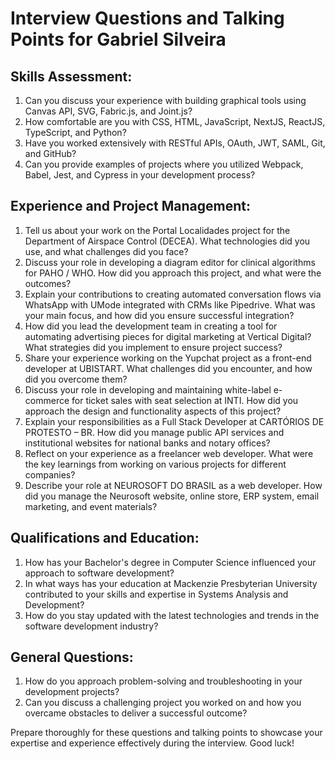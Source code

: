 # Interview Questions and Talking Points for Gabriel Silveira

## Skills Assessment:
1. Can you discuss your experience with building graphical tools using Canvas API, SVG, Fabric.js, and Joint.js?
2. How comfortable are you with CSS, HTML, JavaScript, NextJS, ReactJS, TypeScript, and Python?
3. Have you worked extensively with RESTful APIs, OAuth, JWT, SAML, Git, and GitHub?
4. Can you provide examples of projects where you utilized Webpack, Babel, Jest, and Cypress in your development process?

## Experience and Project Management:
1. Tell us about your work on the Portal Localidades project for the Department of Airspace Control (DECEA). What technologies did you use, and what challenges did you face?
2. Discuss your role in developing a diagram editor for clinical algorithms for PAHO / WHO. How did you approach this project, and what were the outcomes?
3. Explain your contributions to creating automated conversation flows via WhatsApp with UMode integrated with CRMs like Pipedrive. What was your main focus, and how did you ensure successful integration?
4. How did you lead the development team in creating a tool for automating advertising pieces for digital marketing at Vertical Digital? What strategies did you implement to ensure project success?
5. Share your experience working on the Yupchat project as a front-end developer at UBISTART. What challenges did you encounter, and how did you overcome them?
6. Discuss your role in developing and maintaining white-label e-commerce for ticket sales with seat selection at INTI. How did you approach the design and functionality aspects of this project?
7. Explain your responsibilities as a Full Stack Developer at CARTÓRIOS DE PROTESTO – BR. How did you manage public API services and institutional websites for national banks and notary offices?
8. Reflect on your experience as a freelancer web developer. What were the key learnings from working on various projects for different companies?
9. Describe your role at NEUROSOFT DO BRASIL as a web developer. How did you manage the Neurosoft website, online store, ERP system, email marketing, and event materials?

## Qualifications and Education:
1. How has your Bachelor's degree in Computer Science influenced your approach to software development?
2. In what ways has your education at Mackenzie Presbyterian University contributed to your skills and expertise in Systems Analysis and Development?
3. How do you stay updated with the latest technologies and trends in the software development industry?

## General Questions:
1. How do you approach problem-solving and troubleshooting in your development projects?
2. Can you discuss a challenging project you worked on and how you overcame obstacles to deliver a successful outcome?

Prepare thoroughly for these questions and talking points to showcase your expertise and experience effectively during the interview. Good luck!
